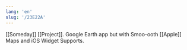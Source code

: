 ```yaml
---
lang: 'en'
slug: '/23E22A'
---
```


[[Someday]] [[Project]]. Google Earth app but with Smoo-ooth [[Apple]] Maps and iOS Widget Supports.
